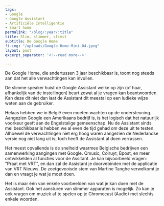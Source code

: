 ```yaml
---
tags:
- Google
- Google Assistant
- Artificiële Intelligentie
- Smart home
permalink: "/blog/:year/:title"
title: Slim, slimmer, slimst
subtitle: De Google Home
ft-img: "/uploads/Google-Home-Mini-04.jpeg"
layout: post
excerpt_separator: '<!--read more-->'

---
```

De Google Home, die andertussen 3 jaar beschikbaar is, toont nog steeds aan dat het alle verwachtingen kan invullen.

De slimme speaker huist de Google Assistant welke op zijn (of haar, afhankelijk van de instellingen) beurt zowat al je vragen kan beantwoorden. Kan deze dit niet dan laat de Assistant dit meestal op een ludieke wijze weten aan de gebruiker.

Helaas hebben we in België even moeten wachten op de ondersteuning. Aangezien Google een Amerikaans bedrijf is, is het logisch dat het natuurlijk voorkeur geeft aan de Engelstalige gemeenschap. Nu de Assistant sinds mei beschikbaar is hebben we al even de tijd gehad om deze uit te testen. Alhoewel de verwachtingen niet erg hoog waren aangezien de Nederlandse versie nog niet lang uit is, toch heeft de Assistant al doen verrassen.

Het meest opvallende is de snelheid waarmee Belgische bedrijven een samenwerking aangingen met Google. Qmusic, Colruyt, Bpost, en meer ontwikkelden al functies voor de Assitant. Je kan bijvoorbeeld vragen: "Praat met VRT", en dan zal de Assistant je doorvebinden met de applicatie van VRT Nieuws. De zoetgevooisde stem van Martine Tanghe verwelkomt je dan en vraagt je wat je moet doen.

Het is maar één van enkele voorbeelden van wat je kan doen met de Assistant. Ook het aansturen van slimmer apparaten is mogelijk. Zo kan je ook vragen om muziek af te spelen op je Chromecast (Audio) met slechts enkele woorden.
